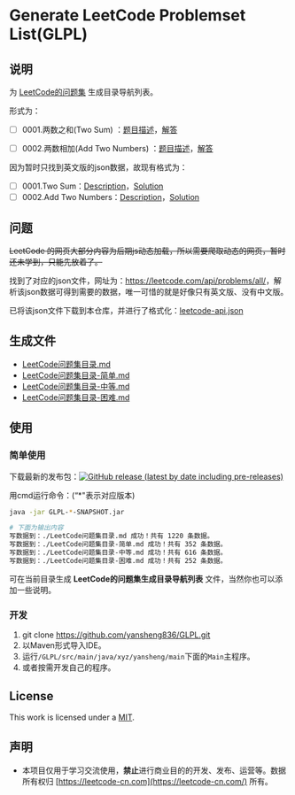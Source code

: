 # Generate LeetCode  Problemset List(GLPL)

## 说明

为 [LeetCode的问题集](https://leetcode-cn.com/problemset/all/) 生成目录导航列表。

形式为：

- [ ] 0001.两数之和(Two Sum) ：[题目描述](https://leetcode-cn.com/problems/two-sum/)，[解答](https://leetcode-cn.com/problems/two-sum/solution/)

- [ ] 0002.两数相加(Add Two Numbers) ：[题目描述](https://leetcode-cn.com/problems/add-two-numbers)，[解答](https://leetcode-cn.com/problems/add-two-numbers/solution/)

因为暂时只找到英文版的json数据，故现有格式为：

- [ ] 0001.Two Sum：[Description](https://leetcode.com/problems/two-sum/description/)，[Solution](https://leetcode.com/problems/two-sum/solution/)
- [ ] 0002.Add Two Numbers：[Description](https://leetcode.com/problems/add-two-numbers/description/)，[Solution](https://leetcode.com/problems/add-two-numbers/solution/)

## 问题

~~LeetCode  的网页大部分内容为后期js动态加载，所以需要爬取动态的网页，暂时还未学到，只能先放着了。~~

找到了对应的json文件，网址为：<https://leetcode.com/api/problems/all/>，解析该json数据可得到需要的数据，唯一可惜的就是好像只有英文版、没有中文版。

已将该json文件下载到本仓库，并进行了格式化：[leetcode-api.json](https://github.com/yansheng836/GLPL/blob/master/leetcode-api.json)

## 生成文件

- [LeetCode问题集目录.md](<https://github.com/yansheng836/GLPL/blob/master/LeetCode问题集目录.md>)
- [LeetCode问题集目录-简单.md](<https://github.com/yansheng836/GLPL/blob/master/LeetCode问题集目录-简单.md>)
- [LeetCode问题集目录-中等.md](<https://github.com/yansheng836/GLPL/blob/master/LeetCode问题集目录-中等.md>)
- [LeetCode问题集目录-困难.md](<https://github.com/yansheng836/GLPL/blob/master/LeetCode问题集目录-困难.md>)

## 使用

### 简单使用

下载最新的发布包：[![GitHub release (latest by date including pre-releases)](https://img.shields.io/github/v/release/yansheng836/GLPL?include_prereleases)](https://github.com/yansheng836/GLPL/releases)

用cmd运行命令：(“*"表示对应版本)

```bash
java -jar GLPL-*-SNAPSHOT.jar

# 下面为输出内容
写数据到：./LeetCode问题集目录.md 成功！共有 1220 条数据。
写数据到：./LeetCode问题集目录-简单.md 成功！共有 352 条数据。
写数据到：./LeetCode问题集目录-中等.md 成功！共有 616 条数据。
写数据到：./LeetCode问题集目录-困难.md 成功！共有 252 条数据。
```

可在当前目录生成 **LeetCode的问题集生成目录导航列表** 文件，当然你也可以添加一些说明。

### 开发

1. git clone <https://github.com/yansheng836/GLPL.git>
2. 以Maven形式导入IDE。
3. 运行`/GLPL/src/main/java/xyz/yansheng/main`下面的`Main`主程序。
4. 或者按需开发自己的程序。

## License

This work is licensed under a [MIT](https://github.com/yansheng836/GLPL/blob/master/LICENSE.txt).

## 声明

- 本项目仅用于学习交流使用，**禁止**进行商业目的的开发、发布、运营等。数据所有权归 [https://leetcode-cn.com](https://leetcode-cn.com/) 所有。
